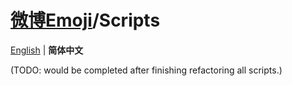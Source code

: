 # [微博Emoji](../../..)/Scripts

[English](./README.md) | **简体中文**

(TODO: would be completed after finishing refactoring all scripts.)
